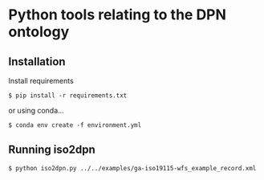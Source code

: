 # Python tools relating to the DPN ontology

## Installation

Install requirements
```
$ pip install -r requirements.txt
```

or using conda...

```
$ conda env create -f environment.yml
```

## Running iso2dpn

```
$ python iso2dpn.py ../../examples/ga-iso19115-wfs_example_record.xml 
```

